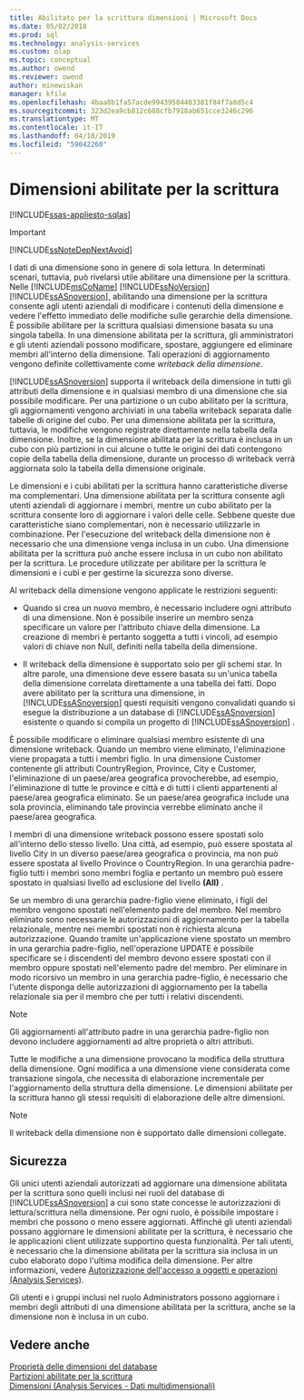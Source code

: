 ```yaml
---
title: Abilitato per la scrittura dimensioni | Microsoft Docs
ms.date: 05/02/2018
ms.prod: sql
ms.technology: analysis-services
ms.custom: olap
ms.topic: conceptual
ms.author: owend
ms.reviewer: owend
author: minewiskan
manager: kfile
ms.openlocfilehash: 4baa8b1fa57acde99439584483381f84f7a8d5c4
ms.sourcegitcommit: 323d2ea9cb812c688cfb7918ab651cce3246c296
ms.translationtype: MT
ms.contentlocale: it-IT
ms.lasthandoff: 04/18/2019
ms.locfileid: "59042260"
---
```

# <a name="write-enabled-dimensions"></a>Dimensioni abilitate per la scrittura
[!INCLUDE[ssas-appliesto-sqlas](../../includes/ssas-appliesto-sqlas.md)]
    
> [!IMPORTANT]  
>  [!INCLUDE[ssNoteDepNextAvoid](../../includes/ssnotedepnextavoid-md.md)]  
  
 I dati di una dimensione sono in genere di sola lettura. In determinati scenari, tuttavia, può rivelarsi utile abilitare una dimensione per la scrittura. Nelle [!INCLUDE[msCoName](../../includes/msconame-md.md)] [!INCLUDE[ssNoVersion](../../includes/ssnoversion-md.md)] [!INCLUDE[ssASnoversion](../../includes/ssasnoversion-md.md)], abilitando una dimensione per la scrittura consente agli utenti aziendali di modificare i contenuti della dimensione e vedere l'effetto immediato delle modifiche sulle gerarchie della dimensione. È possibile abilitare per la scrittura qualsiasi dimensione basata su una singola tabella. In una dimensione abilitata per la scrittura, gli amministratori e gli utenti aziendali possono modificare, spostare, aggiungere ed eliminare membri all'interno della dimensione. Tali operazioni di aggiornamento vengono definite collettivamente come *writeback della dimensione*.  
  
 [!INCLUDE[ssASnoversion](../../includes/ssasnoversion-md.md)] supporta il writeback della dimensione in tutti gli attributi della dimensione e in qualsiasi membro di una dimensione che sia possibile modificare. Per una partizione o un cubo abilitato per la scrittura, gli aggiornamenti vengono archiviati in una tabella writeback separata dalle tabelle di origine del cubo. Per una dimensione abilitata per la scrittura, tuttavia, le modifiche vengono registrate direttamente nella tabella della dimensione. Inoltre, se la dimensione abilitata per la scrittura è inclusa in un cubo con più partizioni in cui alcune o tutte le origini dei dati contengono copie della tabella della dimensione, durante un processo di writeback verrà aggiornata solo la tabella della dimensione originale.  
  
 Le dimensioni e i cubi abilitati per la scrittura hanno caratteristiche diverse ma complementari. Una dimensione abilitata per la scrittura consente agli utenti aziendali di aggiornare i membri, mentre un cubo abilitato per la scrittura consente loro di aggiornare i valori delle celle. Sebbene queste due caratteristiche siano complementari, non è necessario utilizzarle in combinazione. Per l'esecuzione del writeback della dimensione non è necessario che una dimensione venga inclusa in un cubo. Una dimensione abilitata per la scrittura può anche essere inclusa in un cubo non abilitato per la scrittura. Le procedure utilizzate per abilitare per la scrittura le dimensioni e i cubi e per gestirne la sicurezza sono diverse.  
  
 Al writeback della dimensione vengono applicate le restrizioni seguenti:  
  
-   Quando si crea un nuovo membro, è necessario includere ogni attributo di una dimensione. Non è possibile inserire un membro senza specificare un valore per l'attributo chiave della dimensione. La creazione di membri è pertanto soggetta a tutti i vincoli, ad esempio valori di chiave non Null, definiti nella tabella della dimensione.  
  
-   Il writeback della dimensione è supportato solo per gli schemi star. In altre parole, una dimensione deve essere basata su un'unica tabella della dimensione correlata direttamente a una tabella dei fatti. Dopo avere abilitato per la scrittura una dimensione, in [!INCLUDE[ssASnoversion](../../includes/ssasnoversion-md.md)] questi requisiti vengono convalidati quando si esegue la distribuzione a un database di [!INCLUDE[ssASnoversion](../../includes/ssasnoversion-md.md)] esistente o quando si compila un progetto di [!INCLUDE[ssASnoversion](../../includes/ssasnoversion-md.md)] .  
  
 È possibile modificare o eliminare qualsiasi membro esistente di una dimensione writeback. Quando un membro viene eliminato, l'eliminazione viene propagata a tutti i membri figlio. In una dimensione Customer contenente gli attributi CountryRegion, Province, City e Customer, l'eliminazione di un paese/area geografica provocherebbe, ad esempio, l'eliminazione di tutte le province e città e di tutti i clienti appartenenti al paese/area geografica eliminato. Se un paese/area geografica include una sola provincia, eliminando tale provincia verrebbe eliminato anche il paese/area geografica.  
  
 I membri di una dimensione writeback possono essere spostati solo all'interno dello stesso livello. Una città, ad esempio, può essere spostata al livello City in un diverso paese/area geografica o provincia, ma non può essere spostata al livello Province o CountryRegion. In una gerarchia padre-figlio tutti i membri sono membri foglia e pertanto un membro può essere spostato in qualsiasi livello ad esclusione del livello **(All)** .  
  
 Se un membro di una gerarchia padre-figlio viene eliminato, i figli del membro vengono spostati nell'elemento padre del membro. Nel membro eliminato sono necessarie le autorizzazioni di aggiornamento per la tabella relazionale, mentre nei membri spostati non è richiesta alcuna autorizzazione. Quando tramite un'applicazione viene spostato un membro in una gerarchia padre-figlio, nell'operazione UPDATE è possibile specificare se i discendenti del membro devono essere spostati con il membro oppure spostati nell'elemento padre del membro. Per eliminare in modo ricorsivo un membro in una gerarchia padre-figlio, è necessario che l'utente disponga delle autorizzazioni di aggiornamento per la tabella relazionale sia per il membro che per tutti i relativi discendenti.  
  
> [!NOTE]  
>  Gli aggiornamenti all'attributo padre in una gerarchia padre-figlio non devono includere aggiornamenti ad altre proprietà o altri attributi.  
  
 Tutte le modifiche a una dimensione provocano la modifica della struttura della dimensione. Ogni modifica a una dimensione viene considerata come transazione singola, che necessita di elaborazione incrementale per l'aggiornamento della struttura della dimensione. Le dimensioni abilitate per la scrittura hanno gli stessi requisiti di elaborazione delle altre dimensioni.  
  
> [!NOTE]  
>  Il writeback della dimensione non è supportato dalle dimensioni collegate.  
  
## <a name="security"></a>Sicurezza  
 Gli unici utenti aziendali autorizzati ad aggiornare una dimensione abilitata per la scrittura sono quelli inclusi nei ruoli del database di [!INCLUDE[ssASnoversion](../../includes/ssasnoversion-md.md)] a cui sono state concesse le autorizzazioni di lettura/scrittura nella dimensione. Per ogni ruolo, è possibile impostare i membri che possono o meno essere aggiornati. Affinché gli utenti aziendali possano aggiornare le dimensioni abilitate per la scrittura, è necessario che le applicazioni client utilizzate supportino questa funzionalità. Per tali utenti, è necessario che la dimensione abilitata per la scrittura sia inclusa in un cubo elaborato dopo l'ultima modifica della dimensione. Per altre informazioni, vedere [Autorizzazione dell'accesso a oggetti e operazioni &#40;Analysis Services&#41;](../../analysis-services/multidimensional-models/authorizing-access-to-objects-and-operations-analysis-services.md).  
  
 Gli utenti e i gruppi inclusi nel ruolo Administrators possono aggiornare i membri degli attributi di una dimensione abilitata per la scrittura, anche se la dimensione non è inclusa in un cubo.  
  
## <a name="see-also"></a>Vedere anche  
 [Proprietà delle dimensioni del database](../../analysis-services/multidimensional-models-olap-logical-dimension-objects/database-dimension-properties.md)   
 [Partizioni abilitate per la scrittura](../../analysis-services/multidimensional-models-olap-logical-cube-objects/partitions-write-enabled-partitions.md)   
 [Dimensioni &#40;Analysis Services - Dati multidimensionali&#41;](../../analysis-services/multidimensional-models-olap-logical-dimension-objects/dimensions-analysis-services-multidimensional-data.md)  
  
  
